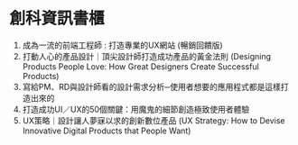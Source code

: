 # 創科資訊書櫃

1. 成為一流的前端工程師 : 打造專業的UX網站 (暢銷回饋版)
2. 打動人心的產品設計｜頂尖設計師打造成功產品的黃金法則 (Designing Products People Love: How Great Designers Create Successful Products)
3. 寫給PM、RD與設計師看的設計需求分析─使用者想要的應用程式都是這樣打造出來的
4. 打造成功UI／UX的50個關鍵：用魔鬼的細節創造極致使用者體驗
5. UX策略｜設計讓人夢寐以求的創新數位產品 (UX Strategy: How to Devise Innovative Digital Products that People Want)
